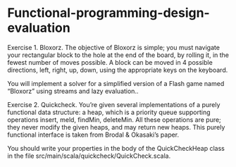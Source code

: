 # Functional-programming-design-evaluation

Exercise 1. Bloxorz.
The objective of Bloxorz is simple; you must navigate your rectangular block to the hole at the end of the board, by rolling it, in the fewest number of moves possible. A block can be moved in 4 possible directions, left, right, up, down, using the appropriate keys on the keyboard.

You will implement a solver for a simplified version of a Flash game named “Bloxorz” using streams and lazy evaluation..

Exercise 2. Quickcheck.
You’re given several implementations of a purely functional data structure: a heap, which is a priority queue supporting operations insert, meld, findMin, deleteMin. All these operations are pure; they never modify the given heaps, and may return new heaps. This purely functional interface is taken from Brodal & Okasaki’s paper.

You should write your properties in the body of the QuickCheckHeap class in the file src/main/scala/quickcheck/QuickCheck.scala.
